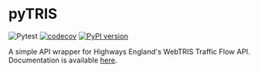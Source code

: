 # pyTRIS
![Pytest](https://github.com/asongtoruin/pyTRIS/workflows/Pytest/badge.svg)
[![codecov](https://codecov.io/gh/asongtoruin/pyTRIS/branch/main/graph/badge.svg)](https://codecov.io/gh/asongtoruin/pyTRIS)
[![PyPI version](https://badge.fury.io/py/pyTRIS.svg)](https://pypi.org/project/pyTRIS/)

A simple API wrapper for Highways England's WebTRIS Traffic Flow API. 
Documentation is available [here](https://asongtoruin.github.io/pyTRIS).
